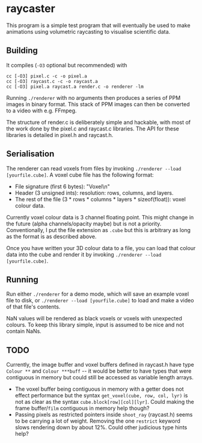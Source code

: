 raycaster
=========

This program is a simple test program that will eventually be used to make
animations using volumetric raycasting to visualise scientific data.

## Building

It compiles (`-O3` optional but recommended) with

    cc [-O3] pixel.c -c -o pixel.a
    cc [-O3] raycast.c -c -o raycast.a
    cc [-O3] pixel.a raycast.a render.c -o renderer -lm

Running `./renderer` with no arguments then produces a series of PPM images in
binary format. This stack of PPM images can then be converted to a video with
e.g. FFmpeg.

The structure of render.c is deliberately simple and hackable, with most of the
work done by the pixel.c and raycast.c libraries. The API for these libraries is
detailed in pixel.h and raycast.h.

## Serialisation

The renderer can read voxels from files by invoking `./renderer --load
[yourfile.cube]`. A voxel cube file has the following format:

* File signature (first 6 bytes): "Voxel\n"
* Header (3 unsigned ints): resolution: rows, columns, and layers.
* The rest of the file (3 * rows * columns * layers * sizeof(float)): voxel colour data.

Currently voxel colour data is 3 channel floating point. This might change in
the future (alpha channels/opacity maybe) but is not a priority. Conventionally,
I put the file extension as `.cube` but this is arbitrary as long as the format
is as described above.

Once you have written your 3D colour data to a file, you can load that colour
data into the cube and render it by invoking `./renderer --load [yourfile.cube]`.

## Running

Run either `./renderer` for a demo mode, which will save an example voxel file
to disk, or `./renderer --load [yourfile.cube]` to load and make a video of that
file's contents.

NaN values will be rendered as black voxels or voxels with unexpected colours.
To keep this library simple, input is assumed to be nice and not contain NaNs.

## TODO

Currently, the image buffer and voxel buffers defined in raycast.h have type
`Colour **` and `Colour ***buff` -- it would be better to have types that
were contiguous in memory but could still be accessed as variable length arrays.

- The voxel buffer being contiguous in memory with a getter does not effect
  performance but the syntax `get_voxel(cube, row, col, lyr)` is not as clear as
  the syntax `cube.block[row][col][lyr]`. Could making the frame buffer/`film`
  contiguous in memory help though?
- Passing pixels as restricted pointers inside `shoot_ray` (raycast.h) seems to
  be carrying a lot of weight. Removing the one `restrict` keyword slows
  rendering down by about 12%. Could other judicious type hints help?
